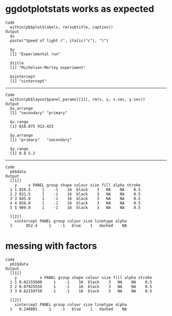 # ggdotplotstats works as expected

    Code
      within(pb$plot$labels, rm(subtitle, caption))
    Output
      $x
      paste("Speed of light (", italic("c"), ")")
      
      $y
      [1] "Experimental run"
      
      $title
      [1] "Michelson-Morley experiment"
      
      $xintercept
      [1] "xintercept"
      

---

    Code
      within(pb$layout$panel_params[[1]], rm(x, y, x.sec, y.sec))
    Output
      $x.arrange
      [1] "secondary" "primary"  
      
      $x.range
      [1] 816.075 913.425
      
      $y.arrange
      [1] "primary"   "secondary"
      
      $y.range
      [1] 0.8 5.2
      

---

    Code
      pb$data
    Output
      [[1]]
        y     x PANEL group shape colour size fill alpha stroke
      1 1 820.5     1    -1    16  black    3   NA    NA    0.5
      2 2 831.5     1    -1    16  black    3   NA    NA    0.5
      3 3 845.0     1    -1    16  black    3   NA    NA    0.5
      4 4 856.0     1    -1    16  black    3   NA    NA    0.5
      5 5 909.0     1    -1    16  black    3   NA    NA    0.5
      
      [[2]]
        xintercept PANEL group colour size linetype alpha
      1      852.4     1    -1   blue    1   dashed    NA
      

# messing with factors

    Code
      pb1$data
    Output
      [[1]]
        y          x PANEL group shape colour size fill alpha stroke
      1 1 0.02155000     1    -1    16  black    3   NA    NA    0.5
      2 2 0.07925556     1    -1    16  black    3   NA    NA    0.5
      3 3 0.62159750     1    -1    16  black    3   NA    NA    0.5
      
      [[2]]
        xintercept PANEL group colour size linetype alpha
      1   0.240801     1    -1   blue    1   dashed    NA
      

